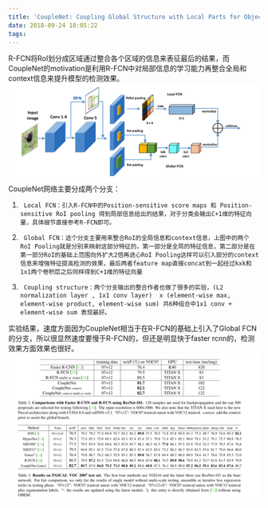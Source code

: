 ```yaml
---
title: 'CoupleNet: Coupling Global Structure with Local Parts for Object Detection'
date: 2018-09-24 18:05:22
tags:
---
```

R-FCN将RoI划分成区域通过整合各个区域的信息来表征最后的结果，而CoupleNet的motivation是利用R-FCN中对局部信息的学习能力再整合全局和context信息来提升模型的检测效果。
![CoupleNet](CoupleNet-Coupling-Global-Structure-with-Local-Parts-for-Object-Detection/image002.png)
CoupleNet网络主要分成两个分支：
1.      Local FCN：引入R-FCN中的Position-sensitive score maps 和 Position-sensitive RoI pooling 得到局部信息给出的结果，对于分类会输出C+1维的特征向量，具体细节直接参考R-FCN即可。
2.      Global FCN：这个分支主要用来整合RoI的全局信息和context信息，上图中的两个RoI Pooling就是分别来映射这部分特征的，第一部分是全局的特征信息，第二部分是在第一部分RoI的基础上范围向外扩大2倍再进心RoI Pooling这样可以引入部分的context信息来增强特征提高检测的效果，最后两者feature map直接concat到一起经过kxk和1x1两个卷积层之后同样得到C+1维的特征向量
3.      Coupling structure：两个分支输出的整合作者也做了很多的实验，(L2 normalization layer , 1x1 conv layer)  x (element-wise max, element-wise product, element-wise sum) 共6种组合中1x1 conv + element-wise sum 表现最好。

实验结果，速度方面因为CoupleNet相当于在R-FCN的基础上引入了Global FCN的分支，所以很显然速度要慢于R-FCN的，但还是明显快于faster rcnn的，检测效果方面效果也很好。
![CoupleNet](CoupleNet-Coupling-Global-Structure-with-Local-Parts-for-Object-Detection/image003.png)
